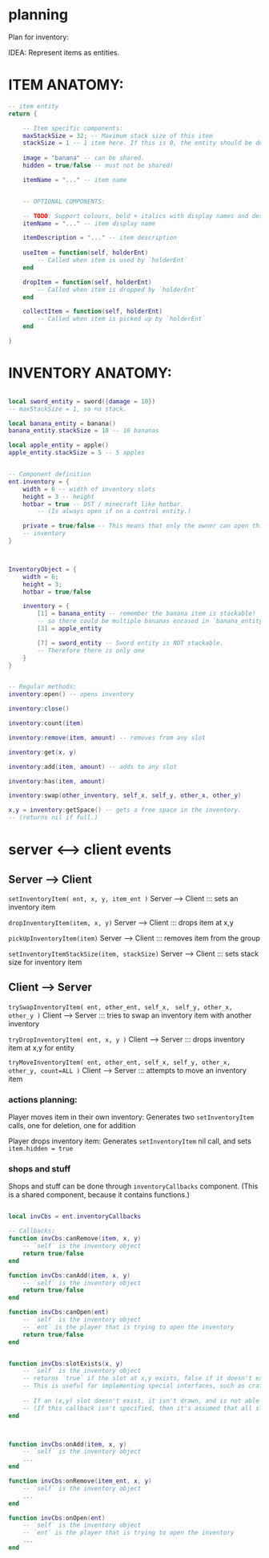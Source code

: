 
# planning

Plan for inventory:


IDEA:
Represent items as entities.



# ITEM ANATOMY:
```lua
-- item entity
return {

    -- Item specific components:
    maxStackSize = 32; -- Maximum stack size of this item
    stackSize = 1 -- 1 item here. If this is 0, the entity should be deleted.
    
    image = "banana" -- can be shared.
    hidden = true/false -- must not be shared!

    itemName = "..." -- item name


    -- OPTIONAL COMPONENTS:

    -- TODO: Support colours, bold + italics with display names and descriptions.
    itemName = "..." -- item display name

    itemDescription = "..." -- item description
    
    useItem = function(self, holderEnt)
        -- Called when item is used by `holderEnt`
    end

    dropItem = function(self, holderEnt)
        -- Called when item is dropped by `holderEnt`
    end

    collectItem = function(self, holderEnt)
        -- Called when item is picked up by `holderEnt`
    end

}
```




# INVENTORY ANATOMY:
```lua

local sword_entity = sword({damage = 10})
-- maxStackSize = 1, so no stack.

local banana_entity = banana()
banana_entity.stackSize = 10 -- 10 bananas

local apple_entity = apple()
apple_entity.stackSize = 5 -- 5 apples


-- Component definition
ent.inventory = {
    width = 6 -- width of inventory slots
    height = 3 -- height
    hotbar = true -- DST / minecraft like hotbar.
        -- (Is always open if on a control entity.)

    private = true/false -- This means that only the owner can open this
    -- inventory
}



InventoryObject = {
    width = 6;
    height = 3;
    hotbar = true/false

    inventory = {
        [1] = banana_entity -- remember the banana item is stackable!
        -- so there could be multiple bananas encased in `banana_entity`.
        [3] = apple_entity

        [7] = sword_entity -- Sword entity is NOT stackable.
        -- Therefore there is only one
    }
}


-- Regular methods:
inventory:open() -- opens inventory

inventory:close()

inventory:count(item)

inventory:remove(item, amount) -- removes from any slot

inventory:get(x, y)

inventory:add(item, amount) -- adds to any slot

inventory:has(item, amount)

inventory:swap(other_inventory, self_x, self_y, other_x, other_y)

x,y = inventory:getSpace() -- gets a free space in the inventory.
-- (returns nil if full.)

```


# server <--> client  events
## Server --> Client
`setInventoryItem( ent, x, y, item_ent )`
Server --> Client ::: sets an inventory item

`dropInventoryItem(item, x, y)`
Server --> Client ::: drops item at x,y

`pickUpInventoryItem(item)` 
Server --> Client ::: removes item from the group

`setInventoryItemStackSize(item, stackSize)`
Server --> Client ::: sets stack size for inventory item



## Client --> Server
`trySwapInventoryItem( ent, other_ent, self_x, `
                        `self_y, other_x, other_y )`
Client --> Server ::: tries to swap an inventory item with another inventory

`tryDropInventoryItem( ent, x, y )`
Client --> Server ::: drops inventory item at x,y for entity

`tryMoveInventoryItem( ent, other_ent, self_x, self_y, other_x, `
                        `other_y, count=ALL )`
Client --> Server ::: attempts to move an inventory item


### actions planning:
Player moves item in their own inventory:
Generates two `setInventoryItem` calls, one for deletion, one for addition

Player drops inventory item:
Generates `setInventoryItem` nil call, and sets `item.hidden = true`




### shops and stuff
Shops and stuff can be done through `inventoryCallbacks` component.
(This is a shared component, because it contains functions.)


```lua

local invCbs = ent.inventoryCallbacks

-- Callbacks:
function invCbs:canRemove(item, x, y)
    -- `self` is the inventory object
    return true/false
end

function invCbs:canAdd(item, x, y)
    -- `self` is the inventory object
    return true/false
end

function invCbs:canOpen(ent)
    -- `self` is the inventory object
    -- `ent` is the player that is trying to open the inventory
    return true/false
end


function invCbs:slotExists(x, y)
    -- `self` is the inventory object
    -- returns `true` if the slot at x,y exists, false if it doesn't exist.
    -- This is useful for implementing special interfaces, such as crafting.
    
    -- If an (x,y) slot doesn't exist, it isn't drawn, and is not able to contain items.
    -- (If this callback isn't specified, then it's assumed that all slots exist.)
end



function invCbs:onAdd(item, x, y)
    -- `self` is the inventory object
    ...
end

function invCbs:onRemove(item_ent, x, y)
    -- `self` is the inventory object
    ...
end

function invCbs:onOpen(ent)
    -- `self` is the inventory object
    -- `ent` is the player that is trying to open the inventory
    ...
end



```




